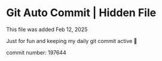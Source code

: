# Git Auto Commit | Hidden File

This file was added Feb 12, 2025

Just for fun and keeping my daily git commit active 🤪

commit number: 197644
